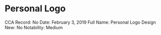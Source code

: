 # Personal Logo

CCA Record: No
Date: February 3, 2019
Full Name: Personal Logo Design
New: No
Notability: Medium